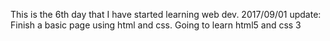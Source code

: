 This is the 6th day that I have started learning web dev.
2017/09/01 update: Finish a basic page using html and css.
                   Going to learn html5 and css 3
